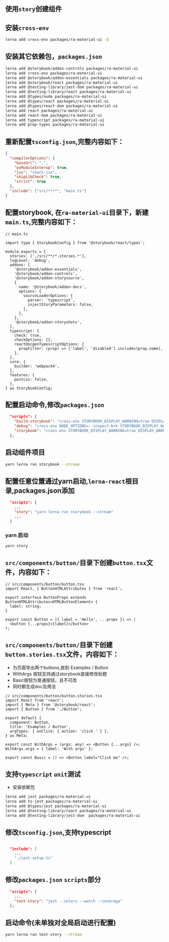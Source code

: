 ## 使用`story`创建组件

## 安装`cross-env`
```sh
lerna add cross-env packages/ra-material-ui -D
```
## 安装其它依赖包，`packages.json`

```sh
lerna add @storybook/addon-controls packages/ra-material-ui
lerna add cross-env packages/ra-material-ui
lerna add @storybook/addon-essentials packages/ra-material-ui
lerna add @storybook/react packages/ra-material-ui
lerna add @testing-library/jest-dom packages/ra-material-ui
lerna add @testing-library/react packages/ra-material-ui
lerna add @types/node packages/ra-material-ui
lerna add @types/react packages/ra-material-ui
lerna add @types/react-dom packages/ra-material-ui
lerna add react packages/ra-material-ui
lerna add react-dom packages/ra-material-ui
lerna add typescript packages/ra-material-ui
lerna add prop-types packages/ra-material-ui
```

## 重新配置`tsconfig.json`,完整内容如下：
```json
{
  "compilerOptions": {
    "baseUrl": ".",
    "esModuleInterop": true,
    "jsx": "react-jsx",
    "skipLibCheck": true,
    "strict": true
  },
  "include": ["src/**/*", "main.ts"]
}

```

## 配置storybook, 在`ra-material-ui`目录下，新建`main.ts`,完整内容如下：
```
// main.ts

import type { StorybookConfig } from '@storybook/react/types';

module.exports = {
  stories: ['./src/**/*.stories.*'],
  logLevel: 'debug',
  addons: [
    '@storybook/addon-essentials',
    '@storybook/addon-controls',
    '@storybook/addon-storysource',
    {
      name: '@storybook/addon-docs',
      options: {
        sourceLoaderOptions: {
          parser: 'typescript',
          injectStoryParameters: false,
        },
      },
    },
    '@storybook/addon-storyshots',
  ],
  typescript: {
    check: true,
    checkOptions: {},
    reactDocgenTypescriptOptions: {
      propFilter: (prop) => ['label', 'disabled'].includes(prop.name),
    },
  },
  core: {
    builder: 'webpack4',
  },
  features: {
    postcss: false,
  },
} as StorybookConfig;
```

## 配置启动命令,修改`packages.json`
```json
  "scripts": {
    "build-storybook": "cross-env STORYBOOK_DISPLAY_WARNING=true DISPLAY_WARNING=true build-storybook -c ./",
    "debug": "cross-env NODE_OPTIONS=--inspect-brk STORYBOOK_DISPLAY_WARNING=true DISPLAY_WARNING=true start-storybook -p 9011 -c ./",
    "storybook": "cross-env STORYBOOK_DISPLAY_WARNING=true DISPLAY_WARNING=true start-storybook -p 9011 -c ./"
  },
```
## 启动组件项目
```sh
yarn lerna run storybook --stream
```

## 配置任意位置通过yarn启动,`lerna-react`根目录,packages.json添加
```json
  "scripts": {
    ...
    "story": "yarn lerna run storybook --stream"
    ...
  }
```

### yarn 启动
```sh
yarn story
```

## `src/components/button/`目录下创建`button.tsx`文件，内容如下：
```tsx
// src/components/button/button.tsx
import React, { ButtonHTMLAttributes } from 'react';

export interface ButtonProps extends ButtonHTMLAttributes<HTMLButtonElement> {
  label: string;
}

export const Button = ({ label = 'Hello', ...props }) => (
  <button {...props}>{label}</button>
);
```

## `src/components/button/`目录下创建`button.stories.tsx`文件，内容如下：
* 为页面导出两个buttons,放到 Examples / Button 
* WithArgs 按钮支持通过storybook直接修改标题
* Basic按钮为普通按钮，且不可改
* 同时都生成doc及用法

```tsx
// src/components/button/button.stories.tsx
import React from 'react';
import { Meta } from '@storybook/react';
import { Button } from './Button';

export default {
  component: Button,
  title: 'Examples / Button',
  argTypes: { onClick: { action: 'click ' } },
} as Meta;

export const WithArgs = (args: any) => <Button {...args} />;
WithArgs.args = { label: 'With args' };

export const Basic = () => <Button label="Click me" />;
```

## 支持`typescript` `unit`测试
* 安装依赖包
```sh
lerna add jest packages/ra-material-ui
lerna add ts-jest packages/ra-material-ui
lerna add @types/jest packages/ra-material-ui
lerna add @testing-library/react packages/ra-material-ui
lerna add @testing-library/jest-dom  packages/ra-material-ui
```

## 修改`tsconfig.json`,支持typescript
```json

  "include": [
    ...
    "./jest-setup.ts"
  ]
```

## 修改`packages.json` `scripts`部分
```json
  "scripts": {
    ...
    "test-story": "jest --colors --watch --coverage"
  },
```

## 启动命令(未单独对全局启动进行配置)
```sh
yarn lerna run test-story --stream
```